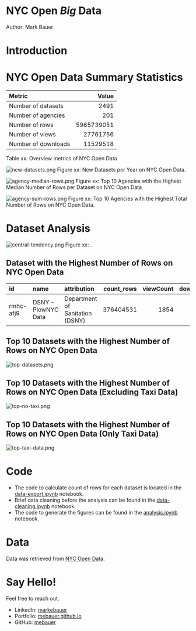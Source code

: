 # NYC Open *Big* Data
Author: Mark Bauer

# Introduction


# NYC Open Data Summary Statistics

| Metric              |      Value |
|:--------------------|-----------:|
| Number of datasets  |       2491 |
| Number of agencies  |        201 |
| Number of rows      | 5965739051 |
| Number of views     |   27761756 |
| Number of downloads |   11529518 |

Table xx: Overview metrics of NYC Open Data


![new-datasets.png](figures/new-datasets.png)
Figure xx: New Datasets per Year on NYC Open Data.


![agency-median-rows.png](figures/agency-median-rows.png)
Figure xx: Top 10 Agencies with the Highest Median Number of Rows per Dataset on NYC Open Data


![agency-sum-rows.png](figures/agency-sum-rows.png)
Figure xx: Top 10 Agencies with the Highest Total Number of Rows on NYC Open Data.


# Dataset Analysis

![central-tendency.png](figures/central-tendency.png)
Figure xx: .

## Dataset with the Highest Number of Rows on NYC Open Data
| id        | name                | attribution                     |   count_rows |   viewCount |   downloadCount |
|:----------|:--------------------|:--------------------------------|-------------:|------------:|----------------:|
| rmhc-afj9 | DSNY - PlowNYC Data | Department of Sanitation (DSNY) |    376404531 |        1854 |             504 |


## Top 10 Datasets with the Highest Number of Rows on NYC Open Data
![top-datasets.png](figures/top-datasets.png)


## Top 10 Datasets with the Highest Number of Rows on NYC Open Data (Excluding Taxi Data)
![top-no-taxi.png](figures/top-no-taxi.png)


## Top 10 Datasets with the Highest Number of Rows on NYC Open Data (Only Taxi Data)
![top-taxi-data.png](figures/top-taxi-data.png)


# Code 
- The code to calculate count of rows for each dataset is located in the [data-export.ipynb](https://github.com/mebauer/nyc-open-bigdata/blob/main/data-export.ipynb) notebook.
- Brief data cleaning before the analysis can be found in the [data-cleaning.ipynb](https://github.com/mebauer/nyc-open-bigdata/blob/main/data-cleaning.ipynb) notebook.
- The code to generate the figures can be found in the [analysis.ipynb](https://github.com/mebauer/nyc-open-bigdata/blob/main/analysis.ipynb) notebook.

# Data
Data was retrieved from [NYC Open Data](https://opendata.cityofnewyork.us/).

# Say Hello!
Feel free to reach out.
- LinkedIn: [markebauer](https://www.linkedin.com/in/markebauer/)   
- Portfolio: [mebauer.github.io](https://mebauer.github.io/)
- GitHub: [mebauer](https://github.com/mebauer)